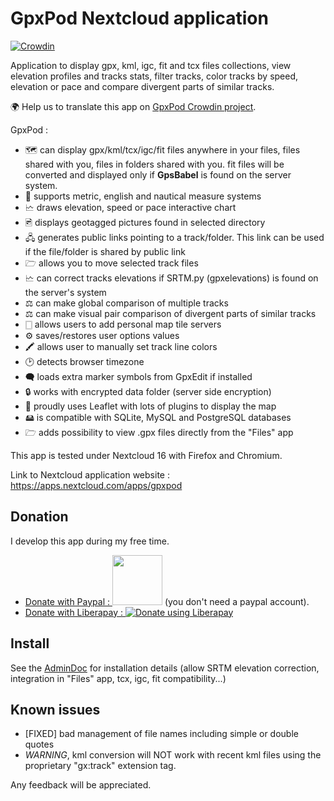 # GpxPod Nextcloud application

[![Crowdin](https://d322cqt584bo4o.cloudfront.net/gpxpod/localized.svg)](https://crowdin.com/project/gpxpod)

Application to display gpx, kml, igc, fit and tcx files collections,
view elevation profiles and tracks stats, filter tracks,
 color tracks by speed, elevation or pace and compare divergent parts of similar tracks.

🌍 Help us to translate this app on [GpxPod Crowdin project](https://crowdin.com/project/gpxpod).

GpxPod :

* 🗺 can display gpx/kml/tcx/igc/fit files anywhere in your files, files shared with you, files in folders shared with you. fit files will be converted and displayed only if **GpsBabel** is found on the server system.
* 📏 supports metric, english and nautical measure systems
* 🗠  draws elevation, speed or pace interactive chart
* 🖻  displays geotagged pictures found in selected directory
* 🖧  generates public links pointing to a track/folder. This link can be used if the file/folder is shared by public link
* 🗁  allows you to move selected track files
* 🗠  can correct tracks elevations if SRTM.py (gpxelevations) is found on the server's system
* ⚖  can make global comparison of multiple tracks
* ⚖  can make visual pair comparison of divergent parts of similar tracks
* 🀆  allows users to add personal map tile servers
* ⚙  saves/restores user options values
* 🖍 allows user to manually set track line colors
* 🕑 detects browser timezone
* 🗬  loads extra marker symbols from GpxEdit if installed
* 🔒 works with encrypted data folder (server side encryption)
* 🍂 proudly uses Leaflet with lots of plugins to display the map
* 🖴  is compatible with SQLite, MySQL and PostgreSQL databases
* 🗁  adds possibility to view .gpx files directly from the "Files" app

This app is tested under Nextcloud 16 with Firefox and Chromium.

Link to Nextcloud application website : https://apps.nextcloud.com/apps/gpxpod

## Donation

I develop this app during my free time.

* [Donate with Paypal : <img src="https://gitlab.com/eneiluj/gpxpod-oc/wikis/uploads/6e360ae31aa5730bfc1362e88ae791f9/paypal-donate-button.png" width="80"/>](https://www.paypal.com/cgi-bin/webscr?cmd=_s-xclick&hosted_button_id=66PALMY8SF5JE) (you don't need a paypal account).
* [Donate with Liberapay : ![Donate using Liberapay](https://liberapay.com/assets/widgets/donate.svg)](https://liberapay.com/eneiluj/donate)

## Install

See the [AdminDoc](https://gitlab.com/eneiluj/gpxpod-oc/wikis/admindoc) for installation details (allow SRTM elevation correction, integration in "Files" app, tcx, igc, fit compatibility...)

## Known issues

* [FIXED] bad management of file names including simple or double quotes
* _WARNING_, kml conversion will NOT work with recent kml files using the proprietary "gx:track" extension tag.

Any feedback will be appreciated.
